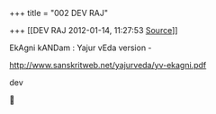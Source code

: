 +++
title = "002 DEV RAJ"

+++
[[DEV RAJ	2012-01-14, 11:27:53 [Source](https://groups.google.com/g/samskrita/c/8Hv-H-KScAo)]]



EkAgni kANDam : Yajur vEda version -  
  
<http://www.sanskritweb.net/yajurveda/yv-ekagni.pdf>  
  
  
  
dev  



